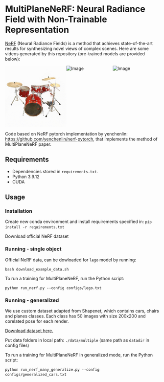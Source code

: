 # MultiPlaneNeRF: Neural Radiance Field with Non-Trainable Representation


[NeRF](http://www.matthewtancik.com/nerf) (Neural Radiance Fields) is a method that achieves state-of-the-art results for synthesizing novel views of complex scenes. Here are some videos generated by this repository (pre-trained models are provided below):

<div style="display: flex;">
  <img src="/images/drums_mi_2_spiral_550000_rgb.gif" alt="Image" width="200">
  <img src="/images/ship_mi_spiral_500000_rgb.gif" alt="Image" width="200">
  <img src="/images/lego_mi_final_spiral_500000_rgb.gif" alt="Image" width="200">
</div>

Code based on NeRF pytorch implementation by yenchenlin: https://github.com/yenchenlin/nerf-pytorch, that implements the method of MultiPlaneNeRF paper.

## Requirements
- Dependencies stored in `requirements.txt`.
- Python 3.9.12
- CUDA

## Usage

### Installation
Create new conda environment and install requirements specified in: `pip install -r requirements.txt`

Download official NeRF dataset

### Running - single object
Official NeRF data, can be dowloaded for `lego` model by running:
```
bash download_example_data.sh
```

To run a training for MultiPlaneNeRF, run the Python script:

```
python run_nerf.py --config configs/lego.txt
```

### Running - generalized

We use custom dataset adapted from Shapenet, which contains cars, chairs and planes classes. Each class has 50 images with size 200x200 and corelated pose for each render.

[Download dataset here.](https://ujchmura-my.sharepoint.com/:u:/g/personal/przemyslaw_spurek_uj_edu_pl/ETy5BPpf4ZFLorYEpXxhRRcBY1ASvCqDCgEX_h75Um6MlA?e=MTJdaj)

Put data folders in local path: `./data/multiple` (same path as `datadir` in config files)

To run a training for MultiPlaneNeRF in generalized mode, run the Python script:

```
python run_nerf_many_generalize.py --config configs/generalized_cars.txt
```

